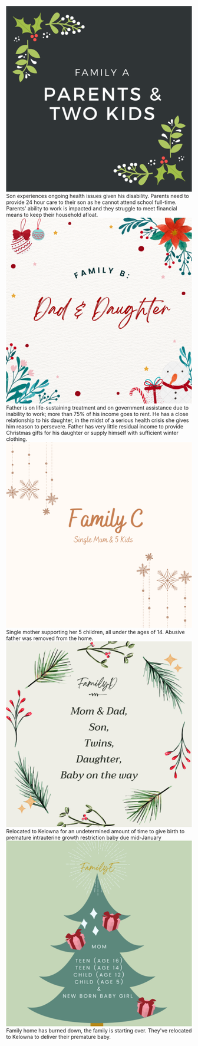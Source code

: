  <div class="container">
    <img src="imgs/Family A.png" alt="Family A" class="image" style="width=30%">
    <div class="overlay">
      <div class="text">Son experiences ongoing health issues given his disability. 
        Parents need to provide 24 hour care to their son as he cannot attend school full-time. 
      Parents' ability to work is impacted and they struggle to meet financial means to keep their household afloat.</div>
   </div>
</div>


<div class="container">
    <img src="imgs/Family B.png" alt="Family B" class="image">
    <div class="overlay">
      <div class="text">Father is on life-sustaining treatment and on government assistance due to inability to work; more than 75% of his income goes to rent. 
      He has a close relationship to his daughter, in the midst of a serious health crisis she gives him reason to persevere. Father has very little
      residual income to provide Christmas gifts for his daughter or supply himself with sufficient winter clothing.</div>
    </div>
   </div>


<div class="container">
    <img src="imgs/Family C.png" alt="Family C" class="image">
    <div class="overlay">
      <div class="text">Single mother supporting her 5 children, all under the ages of 14. Abusive father was removed from the home.</div>
    </div>
</div>


<div class="container">
    <img src="imgs/Family D.png" alt="Family D" class="image">
    <div class="overlay">
      <div class="text">Relocated to Kelowna for an undetermined amount of time to give birth to premature intrauterine growth restriction baby due mid-January </div>
  </div>
</div>


<div class="container">
  <img src="imgs/Family E.png" alt="Family E" class="image">
  <div class="overlay">
    <div class="text">Family home has burned down, the family is starting over. They've relocated to Kelowna to deliver their premature baby.</div>
  </div>
</div>


